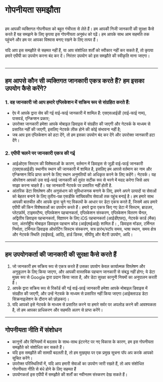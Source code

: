 # गोपनीयता समझौता
<br>
हम आपकी व्यक्तिगत गोपनीयता को बहुत गंभीरता से लेते हैं। हम आपकी निजी जानकारी की सुरक्षा कैसे करते हैं यह समझने के लिए कृपया इस गोपनीयता अनुबंध को पढ़ें। हम आपके साथ आम सहमति तक पहुंचने और हम पर आपका विश्वास बनाए रखने के लिए तत्पर हैं।
<br><br>यदि आप इस समझौते से सहमत नहीं हैं, या आप संशोधित शर्तों को स्वीकार नहीं कर सकते हैं, तो कृपया हमारे एपीपी का उपयोग करना बंद कर दें। निरंतर उपयोग को इस समझौते की स्वीकृति माना जाएगा।
<br><br>

***

## हम आपसे कौन सी व्यक्तिगत जानकारी एकत्र करते हैं? हम इसका उपयोग कैसे करेंगे?
### 1. वह जानकारी जो आप हमारे एप्लिकेशन में सक्रिय रूप से संग्रहित करते हैं:
   - ऐप में आपके द्वारा सेव की गई वाई-फाई जानकारी में शामिल हैं: एसएसआईडी (वाई-फाई नाम), पासवर्ड, एन्क्रिप्शन प्रकार;
   - उपरोक्त जानकारी हमेशा आपके मोबाइल डिवाइस में संग्रहीत की जाएगी और नेटवर्क के माध्यम से प्रसारित नहीं की जाएगी, इसलिए नेटवर्क लीक होने की कोई संभावना नहीं है;
   - जब आप इस एप्लिकेशन को हटा देंगे, तो हम इसका उपयोग बंद कर देंगे और उपरोक्त जानकारी हटा देंगे।


### 2. एपीपी चलने पर जानकारी एकत्र की गई
   - आईओएस सिस्टम की विशेषताओं के कारण, वर्तमान में डिवाइस से जुड़ी वाई-फाई जानकारी (एसएसआईडी) स्थानीय स्थान की जानकारी में शामिल है, इसलिए हम आपसे वर्तमान का नाम और एन्क्रिप्शन विधि प्राप्त करने के लिए स्थान अनुमतियों को अधिकृत करने के लिए कहेंगे। नेटवर्क। यह ऑपरेशन आपको उस वाई-फाई जानकारी को तुरंत सटीक रूप से भरने में मदद करेगा जिसे आप साझा करना चाहते हैं। यह जानकारी नेटवर्क पर प्रसारित नहीं होती है.
   - आंतरिक डेटा विश्लेषण और अनुसंधान को सुविधाजनक बनाने के लिए, हमने अपने उत्पादों या सेवाओं को बेहतर बनाने के लिए तृतीय-पक्ष एसडीके सांख्यिकीय सेवाओं तक पहुंच बनाई है। हम हमारे साथ आपकी बातचीत और आपके द्वारा चुने गए विकल्पों के आधार पर डेटा एकत्र करते हैं, जिसमें आप हमारे एपीपी की किन विशेषताओं का उपयोग करते हैं। हमारे द्वारा एकत्र किए गए डेटा में सिस्टम, ब्राउज़र, प्लेटफ़ॉर्म, टाइमस्टैम्प, एप्लिकेशन पहचानकर्ता, एप्लिकेशन संस्करण, एप्लिकेशन वितरण चैनल, अद्वितीय डिवाइस पहचानकर्ता, विज्ञापन के लिए iOS पहचानकर्ता (आईडीएफए), नेटवर्क कार्ड (मैक) पता, अंतर्राष्ट्रीय मोबाइल डिवाइस पहचान कोड (आईएमईआई) शामिल हैं। , डिवाइस मॉडल, टर्मिनल निर्माता, टर्मिनल डिवाइस ऑपरेटिंग सिस्टम संस्करण, सत्र प्रारंभ/स्टॉप समय, भाषा स्थान, समय क्षेत्र और नेटवर्क स्थिति (वाईफाई, आदि), हार्ड डिस्क, सीपीयू और बैटरी उपयोग, आदि।

 

***
## हम उपयोगकर्ता की जानकारी की सुरक्षा कैसे करते हैं
   1. जो जानकारी हम सक्रिय रूप से एकत्र करते हैं उसका उपयोग केवल कार्यात्मक विश्लेषण और अनुकूलन के लिए किया जाएगा, और आपकी वास्तविक पहचान जानकारी से संबद्ध नहीं होगा; ये डेटा मुख्य रूप से Google द्वारा प्रदान किया जाता है, और डेटा सुरक्षा कानूनी नियमों का अनुपालन करती है।
   2. आपके द्वारा सक्रिय रूप से रिकॉर्ड की गई वाई-फ़ाई जानकारी हमेशा आपके मोबाइल डिवाइस में संग्रहीत की जाएगी, और उन्हें नेटवर्क के माध्यम से प्रसारित नहीं किया जाएगा (आईक्लाउड डेटा सिंक्रनाइज़ेशन के दौरान को छोड़कर)।
   3. यदि आपको इसे नेटवर्क के माध्यम से प्रसारित करने या हमारे सर्वर पर अपलोड करने की आवश्यकता है, तो हम आपका प्राधिकरण और सहमति अलग से प्राप्त करेंगे।
***

## गोपनीयता नीति में संशोधन
   - कानूनों और विनियमों में बदलाव के साथ-साथ इंटरनेट पर नए विकास के कारण, हम इस गोपनीयता समझौते को संशोधित कर सकते हैं।
   - यदि इस समझौते की सामग्री बदलती है, तो हम मुखपृष्ठ पर एक प्रमुख सूचना पॉप अप करके आपको सूचित करेंगे।
   - उपरोक्त परिस्थितियों में, यदि आप हमारी सेवाओं का उपयोग जारी रखते हैं, तो आप संशोधित गोपनीयता नीति से बंधे होने के लिए सहमत हैं
   - उपयोगकर्ता इस एपीपी में समझौते की शर्तों का नवीनतम संस्करण देख सकते हैं।
